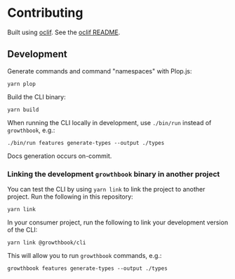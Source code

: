 # Contributing

Built using [oclif](https://github.com/oclif/oclif). See the [oclif README](./oclif_README.md).


## Development

Generate commands and command "namespaces" with Plop.js:

    yarn plop

Build the CLI binary:

    yarn build

When running the CLI locally in development, use `./bin/run` instead of `growthbook`, e.g.:

    ./bin/run features generate-types --output ./types

Docs generation occurs on-commit.


### Linking the development `growthbook` binary in another project

You can test the CLI by using `yarn link` to link the project to another project. Run the following in this repository:

    yarn link

In your consumer project, run the following to link your development version of the CLI:

    yarn link @growthbook/cli

This will allow you to run `growthbook` commands, e.g.:

    growthbook features generate-types --output ./types
